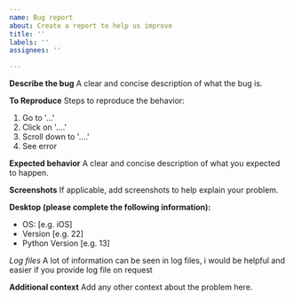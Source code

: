 ```yaml
---
name: Bug report
about: Create a report to help us improve
title: ''
labels: ''
assignees: ''

---
```


**Describe the bug**
A clear and concise description of what the bug is.

**To Reproduce**
Steps to reproduce the behavior:
1. Go to '...'
2. Click on '....'
3. Scroll down to '....'
4. See error

**Expected behavior**
A clear and concise description of what you expected to happen.

**Screenshots**
If applicable, add screenshots to help explain your problem.

**Desktop (please complete the following information):**
 - OS: [e.g. iOS] 
- Version [e.g. 22]
- Python Version [e.g. 13]

*Log files*
A lot of information can be seen in log files, i would be helpful and easier if you provide log file on request

**Additional context**
Add any other context about the problem here.
